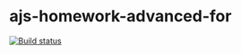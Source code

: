 # ajs-homework-advanced-for
[![Build status](https://ci.appveyor.com/api/projects/status/be5n8p77bbube02o?svg=true)](https://ci.appveyor.com/project/a-naraikin/ajs-homework-advanced-for)
